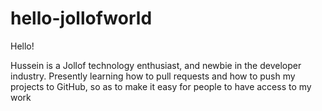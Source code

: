 # hello-jollofworld

Hello! 

Hussein is a Jollof technology enthusiast, and  newbie in the developer industry. Presently learning how to pull requests and how to push my projects to GitHub, so as to make it easy for people to have access to my work
